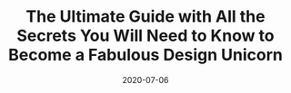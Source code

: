 ---
date: 2020-07-06
publisher: uxdesigncc
tags:
  - websites
  - design
target_url: https://start.uxdesign.cc/
title: The Ultimate Guide with All the Secrets You Will Need to Know to Become a Fabulous Design Unicorn
---